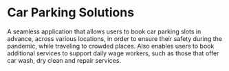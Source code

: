 # Car Parking Solutions
A seamless application that allows users to book car parking slots in advance, across various locations, in order to ensure their safety during the pandemic, while traveling to crowded places. Also enables users to book additional services to support daily wage workers, such as those that offer car wash, dry clean and repair services.
